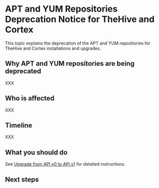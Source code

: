 # APT and YUM Repositories Deprecation Notice for TheHive and Cortex

This topic explains the deprecation of the APT and YUM repositories for TheHive and Cortex installations and upgrades.

## Why APT and YUM repositories are being deprecated

XXX

## Who is affected

XXX

## Timeline

XXX

## What you should do

See [Upgrade from API v0 to API v1](upgrade-from-API-v0-to-API-v1.md) for detailed instructions.

<h2>Next steps</h2>